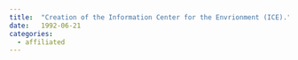 ```yaml
---
title:  "Creation of the Information Center for the Envrionment (ICE)."
date:   1992-06-21
categories:
  - affiliated
---
```

